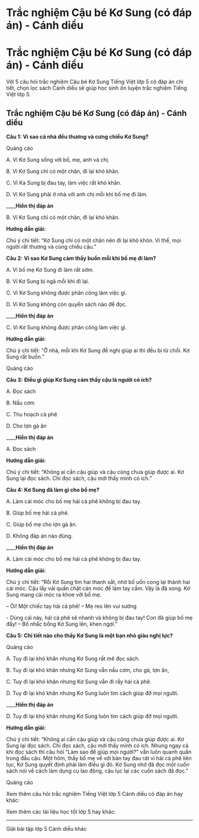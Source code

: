# Trắc nghiệm Cậu bé Kơ Sung (có đáp án) - Cánh diều

# Trắc nghiệm Cậu bé Kơ Sung (có đáp án) - Cánh diều

Với 5 câu hỏi trắc nghiệm Cậu bé Kơ Sung Tiếng Việt lớp 5 có đáp án chi tiết, chọn lọc sách Cánh diều sẽ giúp học sinh ôn luyện trắc nghiệm Tiếng Việt lớp 5.

## Trắc nghiệm Cậu bé Kơ Sung (có đáp án) - Cánh diều

**Câu 1:** **Vì sao cả nhà đều thương và cưng chiều Kơ Sung?**

Quảng cáo

A. Vì Kơ Sung sống với bố, mẹ, anh và chị.

B. Vì Kơ Sung chỉ có một chân, đi lại khó khăn.

C. Vì Ka Sung bị đau tay, làm việc rất khó khăn.

D. Vì Kơ Sung phải ở nhà với anh chị mỗi khi bố mẹ đi làm.

____**Hiển thị đáp án**

B. Vì Kơ Sung chỉ có một chân, đi lại khó khăn.

**Hướng dẫn giải:**

Chú ý chi tiết: “Kơ Sung chỉ có một chân nên đi lại khô khôn. Vì thế, mọi người rất thương và cùng chiều cậu.”

**Câu 2:** **Vì sao Kơ Sung cảm thấy buồn mỗi khi bố mẹ đi làm?**

A. Vì bố mẹ Kơ Sung đi làm rất sớm.

B. Vì Kơ Sung bị ngã mỗi khi đi lại.

C. Vì Kơ Sung không được phân công làm việc gì.

D. Vì Kơ Sung không còn quyển sách nào để đọc.

____**Hiển thị đáp án**

C. Vì Kơ Sung không được phân công làm việc gì.

**Hướng dẫn giải:**

Chú ý chi tiết: “Ở nhà, mỗi khi Kơ Sung đề nghị giúp ai thì đều bị từ chối. Kơ Sung rất buồn.”

Quảng cáo

**Câu 3:** **Điều gì giúp Kơ Sung cảm thấy cậu là người có ích?**

A. Đọc sách 

B. Nấu cơm 

C. Thu hoạch cà phê 

D. Cho lợn gà ăn 

____**Hiển thị đáp án**

A. Đọc sách 

**Hướng dẫn giải:**

Chú ý chi tiết: “Không ai cần cậu giúp và cậu cũng chưa giúp được ai. Kơ Sung lại đọc sách. Chỉ đọc sách, cậu mới thấy mình có ích.”

**Câu 4:** **Kơ Sung đã làm gì cho bố mẹ?**

A. Làm cái móc cho bố mẹ hái cà phê không bị đau tay. 

B. Giúp bố mẹ hái cà phê. 

C. Giúp bố mẹ cho lợn gà ăn. 

D. Không đáp án nào đúng. 

____**Hiển thị đáp án**

A. Làm cái móc cho bố mẹ hái cà phê không bị đau tay. 

**Hướng dẫn giải:**

Chú ý chi tiết: “Rồi Kơ Sung tìm hai thanh sắt, nhờ bố uốn cong lại thành hai cái móc. Cậu lấy vải quấn chặt cán móc để làm tay cầm. Vậy là đã xong. Kơ Sung mang cái móc ra khoe với bố mẹ.

– Ôi! Một chiếc tay hái cà phê! – Mẹ reo lên vui sướng

\- Dùng cái này, hái cà phê sẽ nhanh và không bị đau tay! Con đã giúp bố mẹ đấy! – Bố nhấc bổng Kơ Sung lên, khen ngợi.”

**Câu 5:** **Chi tiết nào cho thấy Kơ Sung là một bạn nhỏ giàu nghị lực?**

Quảng cáo

A. Tuy đi lại khó khăn nhưng Kơ Sung rất mê đọc sách.

B. Tuy đi lại khó khăn nhưng Kơ Sung vẫn nấu cơm, cho gà, lợn ăn,

C. Tuy đi lại khó khăn nhưng Kơ Sung vẫn đi rẫy hái cà phê.

D. Tuy đi lại khó khăn nhưng Kơ Sung luôn tìm cách giúp đỡ mọi người.

____**Hiển thị đáp án**

D. Tuy đi lại khó khăn nhưng Kơ Sung luôn tìm cách giúp đỡ mọi người.

**Hướng dẫn giải:**

Chú ý chi tiết: “Không ai cần cậu giúp và cậu cũng chưa giúp được ai. Kơ Sung lại đọc sách. Chỉ đọc sách, cậu mới thấy mình có ích. Nhung ngay cả khi đọc sách thì câu hỏi “Làm sao để giúp mọi người?" vẫn luôn quanh quẩn trong đầu cậu. Một hôm, thấy bố mẹ về với bàn tay đau rát vì hái cà phê liên tục, Kơ Sung quyết định phải làm điều gì đó. Kơ Sung nhớ đã đọc một cuốn sách nói về cách làm dụng cụ lao động, cậu lục lại các cuốn sách đã đọc.”

Quảng cáo

Xem thêm câu hỏi trắc nghiệm Tiếng Việt lớp 5 Cánh diều có đáp án hay khác:

Xem thêm các tài liệu học tốt lớp 5 hay khác:

* * *

Giải bài tập lớp 5 Cánh diều khác
